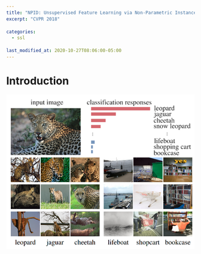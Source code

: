 ```yaml
---
title: "NPID: Unsupervised Feature Learning via Non-Parametric Instance Discrimination"
excerpt: "CVPR 2018"

categories:
  - ssl

last_modified_at: 2020-10-27T08:06:00-05:00
---
```


# Introduction

![alt text](npid/npid_1.png "Title")
